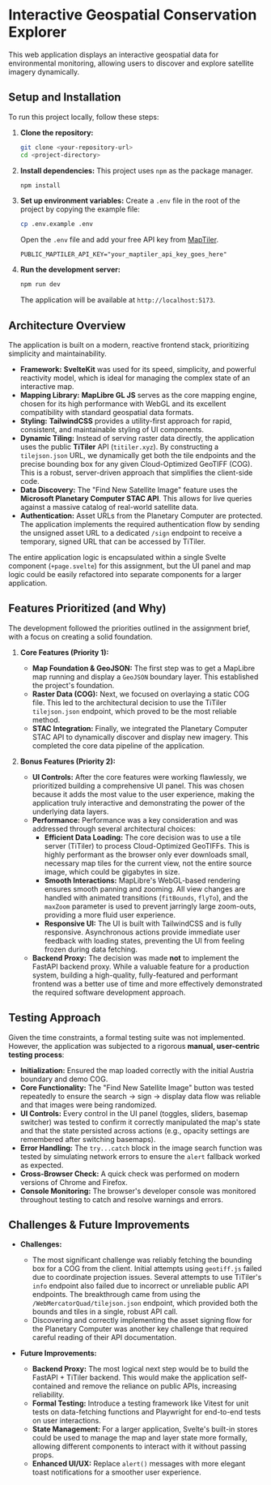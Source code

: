 # Interactive Geospatial Conservation Explorer

This web application displays an interactive geospatial data for environmental monitoring, allowing users to discover and explore satellite imagery dynamically.

## Setup and Installation

To run this project locally, follow these steps:

1.  **Clone the repository:**

    ```bash
    git clone <your-repository-url>
    cd <project-directory>
    ```

2.  **Install dependencies:**
    This project uses `npm` as the package manager.

    ```bash
    npm install
    ```

3.  **Set up environment variables:**
    Create a `.env` file in the root of the project by copying the example file:

    ```bash
    cp .env.example .env
    ```

    Open the `.env` file and add your free API key from [MapTiler](https://www.maptiler.com/cloud/).

    ```env
    PUBLIC_MAPTILER_API_KEY="your_maptiler_api_key_goes_here"
    ```

4.  **Run the development server:**
    ```bash
    npm run dev
    ```
    The application will be available at `http://localhost:5173`.

## Architecture Overview

The application is built on a modern, reactive frontend stack, prioritizing simplicity and maintainability.

- **Framework:** **SvelteKit** was used for its speed, simplicity, and powerful reactivity model, which is ideal for managing the complex state of an interactive map.
- **Mapping Library:** **MapLibre GL JS** serves as the core mapping engine, chosen for its high performance with WebGL and its excellent compatibility with standard geospatial data formats.
- **Styling:** **TailwindCSS** provides a utility-first approach for rapid, consistent, and maintainable styling of UI components.
- **Dynamic Tiling:** Instead of serving raster data directly, the application uses the public **TiTiler** API (`titiler.xyz`). By constructing a `tilejson.json` URL, we dynamically get both the tile endpoints and the precise bounding box for any given Cloud-Optimized GeoTIFF (COG). This is a robust, server-driven approach that simplifies the client-side code.
- **Data Discovery:** The "Find New Satellite Image" feature uses the **Microsoft Planetary Computer STAC API**. This allows for live queries against a massive catalog of real-world satellite data.
- **Authentication:** Asset URLs from the Planetary Computer are protected. The application implements the required authentication flow by sending the unsigned asset URL to a dedicated `/sign` endpoint to receive a temporary, signed URL that can be accessed by TiTiler.

The entire application logic is encapsulated within a single Svelte component (`+page.svelte`) for this assignment, but the UI panel and map logic could be easily refactored into separate components for a larger application.

## Features Prioritized (and Why)

The development followed the priorities outlined in the assignment brief, with a focus on creating a solid foundation.

1.  **Core Features (Priority 1):**
    - **Map Foundation & GeoJSON:** The first step was to get a MapLibre map running and display a `GeoJSON` boundary layer. This established the project's foundation.
    - **Raster Data (COG):** Next, we focused on overlaying a static COG file. This led to the architectural decision to use the TiTiler `tilejson.json` endpoint, which proved to be the most reliable method.
    - **STAC Integration:** Finally, we integrated the Planetary Computer STAC API to dynamically discover and display new imagery. This completed the core data pipeline of the application.

2.  **Bonus Features (Priority 2):**
    - **UI Controls:** After the core features were working flawlessly, we prioritized building a comprehensive UI panel. This was chosen because it adds the most value to the user experience, making the application truly interactive and demonstrating the power of the underlying data layers.
    - **Performance:** Performance was a key consideration and was addressed through several architectural choices:
      - **Efficient Data Loading:** The core decision was to use a tile server (TiTiler) to process Cloud-Optimized GeoTIFFs. This is highly performant as the browser only ever downloads small, necessary map tiles for the current view, not the entire source image, which could be gigabytes in size.
      - **Smooth Interactions:** MapLibre's WebGL-based rendering ensures smooth panning and zooming. All view changes are handled with animated transitions (`fitBounds`, `flyTo`), and the `maxZoom` parameter is used to prevent jarringly large zoom-outs, providing a more fluid user experience.
      - **Responsive UI:** The UI is built with TailwindCSS and is fully responsive. Asynchronous actions provide immediate user feedback with loading states, preventing the UI from feeling frozen during data fetching.
    - **Backend Proxy:** The decision was made **not** to implement the FastAPI backend proxy. While a valuable feature for a production system, building a high-quality, fully-featured and performant frontend was a better use of time and more effectively demonstrated the required software development approach.

## Testing Approach

Given the time constraints, a formal testing suite was not implemented. However, the application was subjected to a rigorous **manual, user-centric testing process**:

- **Initialization:** Ensured the map loaded correctly with the initial Austria boundary and demo COG.
- **Core Functionality:** The "Find New Satellite Image" button was tested repeatedly to ensure the search -> sign -> display data flow was reliable and that images were being randomized.
- **UI Controls:** Every control in the UI panel (toggles, sliders, basemap switcher) was tested to confirm it correctly manipulated the map's state and that the state persisted across actions (e.g., opacity settings are remembered after switching basemaps).
- **Error Handling:** The `try...catch` block in the image search function was tested by simulating network errors to ensure the `alert` fallback worked as expected.
- **Cross-Browser Check:** A quick check was performed on modern versions of Chrome and Firefox.
- **Console Monitoring:** The browser's developer console was monitored throughout testing to catch and resolve warnings and errors.

## Challenges & Future Improvements

- **Challenges:**
  - The most significant challenge was reliably fetching the bounding box for a COG from the client. Initial attempts using `geotiff.js` failed due to coordinate projection issues. Several attempts to use TiTiler's `info` endpoint also failed due to incorrect or unreliable public API endpoints. The breakthrough came from using the `/WebMercatorQuad/tilejson.json` endpoint, which provided both the bounds and tiles in a single, robust API call.
  - Discovering and correctly implementing the asset signing flow for the Planetary Computer was another key challenge that required careful reading of their API documentation.

- **Future Improvements:**
  - **Backend Proxy:** The most logical next step would be to build the FastAPI + TiTiler backend. This would make the application self-contained and remove the reliance on public APIs, increasing reliability.
  - **Formal Testing:** Introduce a testing framework like Vitest for unit tests on data-fetching functions and Playwright for end-to-end tests on user interactions.
  - **State Management:** For a larger application, Svelte's built-in stores could be used to manage the map and layer state more formally, allowing different components to interact with it without passing props.
  - **Enhanced UI/UX:** Replace `alert()` messages with more elegant toast notifications for a smoother user experience.
